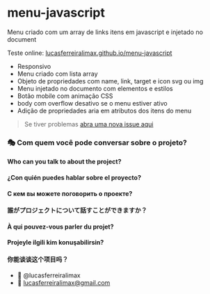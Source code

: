 # menu-javascript
Menu criado com um array de links itens em javascript e injetado no document

Teste online: [lucasferreiralimax.github.io/menu-javascript](https://lucasferreiralimax.github.io/menu-javascript)

- Responsivo
- Menu criado com lista array
- Objeto de propriedades com name, link, target e icon svg ou img
- Menu injetado no documento com elementos e estilos
- Botão mobile com animação CSS
- body com overflow desativo se o menu estiver ativo
- Adição de propriedades aria em atributos dos itens do menu

> Se tiver problemas [abra uma nova issue aqui](https://github.com/lucasferreiralimax/menu-javascript/issues/new)

### :performing_arts: Com quem você pode conversar sobre o projeto?
#### Who can you talk to about the project?
#### ¿Con quién puedes hablar sobre el proyecto?
#### С кем вы можете поговорить о проекте?
#### 誰がプロジェクトについて話すことができますか？
#### À qui pouvez-vous parler du projet?
#### Projeyle ilgili kim konuşabilirsin?
#### 你能谈谈这个项目吗？

* :ghost: @lucasferreiralimax
* :email: lucasferreiralimax@gmail.com
